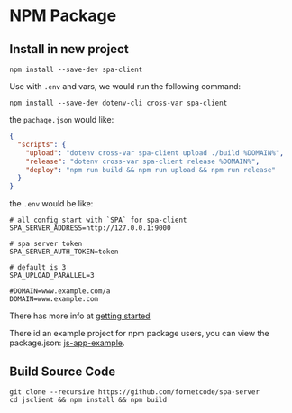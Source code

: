 # NPM Package

## Install in new project

```shell
npm install --save-dev spa-client
```

Use with `.env` and vars, we would run the following command:
```shell
npm install --save-dev dotenv-cli cross-var spa-client
```
the `pachage.json` would like:
```json
{
  "scripts": {
    "upload": "dotenv cross-var spa-client upload ./build %DOMAIN%",
    "release": "dotenv cross-var spa-client release %DOMAIN%",
    "deploy": "npm run build && npm run upload && npm run release"
  }
}

```
the `.env` would be like:
```angular2html
# all config start with `SPA` for spa-client
SPA_SERVER_ADDRESS=http://127.0.0.1:9000

# spa server token
SPA_SERVER_AUTH_TOKEN=token

# default is 3
SPA_UPLOAD_PARALLEL=3

#DOMAIN=www.example.com/a
DOMAIN=www.example.com
```

There has more info at [getting started](./getting-started.md#run-spa-client-in-npm-package)

There id an example project for npm package users, you can view the package.json:
[js-app-example](https://github.com/fornetcode/spa-server/tree/master/example/js-app-example).



## Build Source Code

```shell
git clone --recursive https://github.com/fornetcode/spa-server
cd jsclient && npm install && npm build
```
